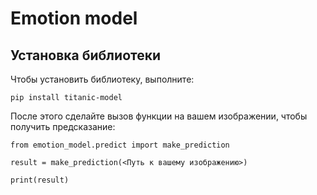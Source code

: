 # Emotion model

## Установка библиотеки

Чтобы установить библиотеку, выполните:

```
pip install titanic-model
```

После этого сделайте вызов функции на вашем изображении, чтобы получить предсказание:

```
from emotion_model.predict import make_prediction

result = make_prediction(<Путь к вашему изображению>)

print(result)
```
